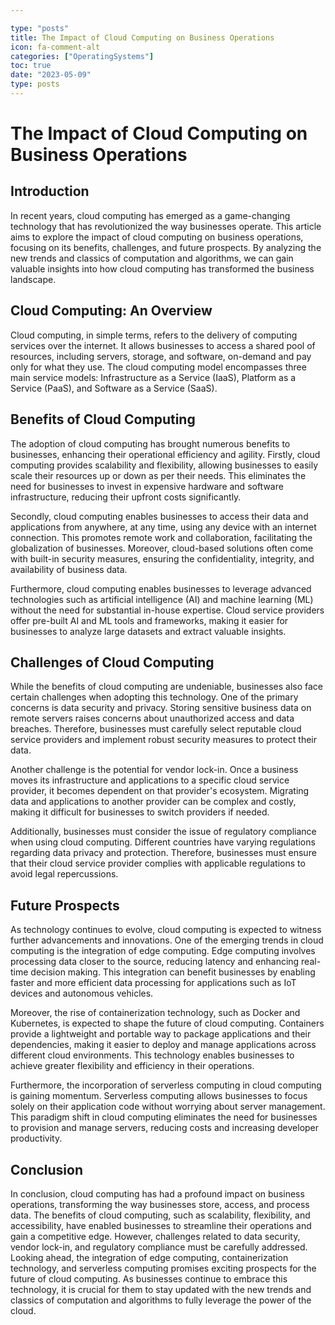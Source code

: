 ```yaml
---

type: "posts"
title: The Impact of Cloud Computing on Business Operations
icon: fa-comment-alt
categories: ["OperatingSystems"]
toc: true
date: "2023-05-09"
type: posts
---
```





# The Impact of Cloud Computing on Business Operations

## Introduction

In recent years, cloud computing has emerged as a game-changing technology that has revolutionized the way businesses operate. This article aims to explore the impact of cloud computing on business operations, focusing on its benefits, challenges, and future prospects. By analyzing the new trends and classics of computation and algorithms, we can gain valuable insights into how cloud computing has transformed the business landscape.

## Cloud Computing: An Overview

Cloud computing, in simple terms, refers to the delivery of computing services over the internet. It allows businesses to access a shared pool of resources, including servers, storage, and software, on-demand and pay only for what they use. The cloud computing model encompasses three main service models: Infrastructure as a Service (IaaS), Platform as a Service (PaaS), and Software as a Service (SaaS).

## Benefits of Cloud Computing

The adoption of cloud computing has brought numerous benefits to businesses, enhancing their operational efficiency and agility. Firstly, cloud computing provides scalability and flexibility, allowing businesses to easily scale their resources up or down as per their needs. This eliminates the need for businesses to invest in expensive hardware and software infrastructure, reducing their upfront costs significantly.

Secondly, cloud computing enables businesses to access their data and applications from anywhere, at any time, using any device with an internet connection. This promotes remote work and collaboration, facilitating the globalization of businesses. Moreover, cloud-based solutions often come with built-in security measures, ensuring the confidentiality, integrity, and availability of business data.

Furthermore, cloud computing enables businesses to leverage advanced technologies such as artificial intelligence (AI) and machine learning (ML) without the need for substantial in-house expertise. Cloud service providers offer pre-built AI and ML tools and frameworks, making it easier for businesses to analyze large datasets and extract valuable insights.

## Challenges of Cloud Computing

While the benefits of cloud computing are undeniable, businesses also face certain challenges when adopting this technology. One of the primary concerns is data security and privacy. Storing sensitive business data on remote servers raises concerns about unauthorized access and data breaches. Therefore, businesses must carefully select reputable cloud service providers and implement robust security measures to protect their data.

Another challenge is the potential for vendor lock-in. Once a business moves its infrastructure and applications to a specific cloud service provider, it becomes dependent on that provider's ecosystem. Migrating data and applications to another provider can be complex and costly, making it difficult for businesses to switch providers if needed.

Additionally, businesses must consider the issue of regulatory compliance when using cloud computing. Different countries have varying regulations regarding data privacy and protection. Therefore, businesses must ensure that their cloud service provider complies with applicable regulations to avoid legal repercussions.

## Future Prospects

As technology continues to evolve, cloud computing is expected to witness further advancements and innovations. One of the emerging trends in cloud computing is the integration of edge computing. Edge computing involves processing data closer to the source, reducing latency and enhancing real-time decision making. This integration can benefit businesses by enabling faster and more efficient data processing for applications such as IoT devices and autonomous vehicles.

Moreover, the rise of containerization technology, such as Docker and Kubernetes, is expected to shape the future of cloud computing. Containers provide a lightweight and portable way to package applications and their dependencies, making it easier to deploy and manage applications across different cloud environments. This technology enables businesses to achieve greater flexibility and efficiency in their operations.

Furthermore, the incorporation of serverless computing in cloud computing is gaining momentum. Serverless computing allows businesses to focus solely on their application code without worrying about server management. This paradigm shift in cloud computing eliminates the need for businesses to provision and manage servers, reducing costs and increasing developer productivity.

## Conclusion

In conclusion, cloud computing has had a profound impact on business operations, transforming the way businesses store, access, and process data. The benefits of cloud computing, such as scalability, flexibility, and accessibility, have enabled businesses to streamline their operations and gain a competitive edge. However, challenges related to data security, vendor lock-in, and regulatory compliance must be carefully addressed. Looking ahead, the integration of edge computing, containerization technology, and serverless computing promises exciting prospects for the future of cloud computing. As businesses continue to embrace this technology, it is crucial for them to stay updated with the new trends and classics of computation and algorithms to fully leverage the power of the cloud.